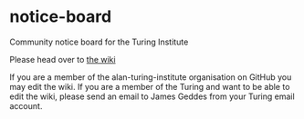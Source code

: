 # notice-board
Community notice board for the Turing Institute

Please head over to [the wiki](https://github.com/alan-turing-institute/notice-board/wiki)

If you are a member of the alan-turing-institute organisation on GitHub you may edit the wiki. If you are a member of the Turing and want to be able to edit the wiki, please send an email to James Geddes from your Turing email account. 
